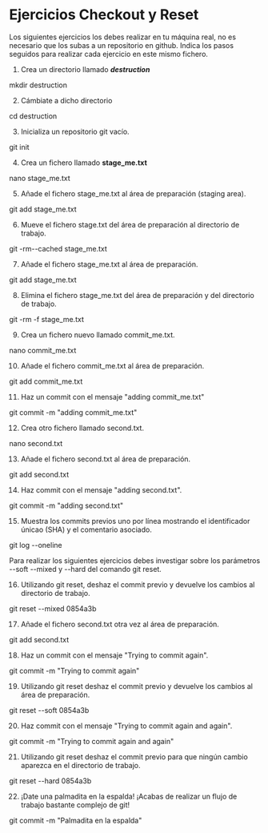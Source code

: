 # Ejercicios Checkout y Reset

Los siguientes ejercicios los debes realizar en tu máquina real, no es necesario que los subas a un repositorio en github. Indica los pasos seguidos para realizar cada ejercicio en este mismo fichero.

1. Crea un directorio llamado _**destruction**_

mkdir destruction

2. Cámbiate a dicho directorio 

cd destruction

3. Inicializa un repositorio git vacío. 

git init

4. Crea un fichero llamado **stage_me.txt**

nano stage_me.txt

5. Añade el fichero stage_me.txt al área de preparación (staging area).

git add stage_me.txt

6. Mueve el fichero stage.txt del área de preparación al directorio de trabajo.

git -rm--cached stage_me.txt

7. Añade el fichero stage_me.txt al área de preparación.

git add stage_me.txt

8. Elimina el fichero stage_me.txt del área de preparación y del directorio de trabajo.

git -rm -f stage_me.txt

9. Crea un fichero nuevo llamado commit_me.txt.

nano commit_me.txt

10. Añade el fichero commit_me.txt al área de preparación.

git add commit_me.txt

11. Haz un commit con el mensaje "adding commit_me.txt"

git commit -m "adding commit_me.txt"

12. Crea otro fichero llamado second.txt.

nano second.txt

13. Añade el fichero second.txt al área de preparación. 

git add second.txt

14. Haz commit con el mensaje "adding second.txt".

git commit -m "adding second.txt"

15. Muestra los commits previos uno por línea mostrando el identificador únicao (SHA) y el comentario asociado.

git log --oneline


Para realizar los siguientes ejercicios debes investigar sobre los parámetros --soft --mixed y --hard del comando git reset.

16. Utilizando git reset, deshaz el commit previo y devuelve los cambios al directorio de trabajo.

git reset --mixed 0854a3b

17. Añade el fichero second.txt otra vez al área de preparación.

git add second.txt

18. Haz un commit con el mensaje "Trying to commit again".

git commit -m "Trying to commit again"

19. Utilizando git reset deshaz el commit previo y devuelve los cambios al área de preparación.

git reset --soft 0854a3b

20. Haz commit con el mensaje "Trying to commit again and again".

git commit -m "Trying to commit again and again"

21. Utilizando git reset deshaz el commit previo para que ningún cambio aparezca en el directorio de trabajo.

git reset --hard 0854a3b

22. ¡Date una palmadita en la espalda! ¡Acabas de realizar un flujo de trabajo bastante complejo de git!
    
git commit -m "Palmadita en la espalda"
